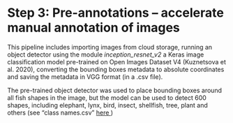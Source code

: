 # Step 3: Pre-annotations – accelerate manual annotation of images

This pipeline includes importing images from cloud storage, running an object detector using the module <i>inception_resnet_v2</i> a Keras image classification model pre-trained on Open Images Dataset V4 (Kuznetsova et al. 2020), converting the bounding boxes metadata to absolute coordinates and saving the metadata in VGG format (in a .csv file).

The pre-trained object detector was used to place bounding boxes around all fish shapes in the image, but the model can be used to detect 600 shapes, including elephant, lynx, bird, insect, shellfish, tree, plant and others (see “class names.csv”  <a href="https://storage.googleapis.com/openimages/web/download_v4.html"> here </a> )

